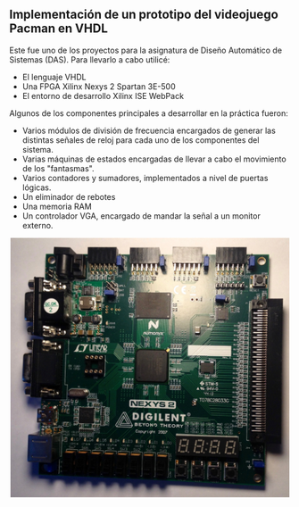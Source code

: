 ## Implementación de un prototipo del videojuego Pacman en VHDL

Este fue uno de los proyectos para la asignatura de Diseño Automático de Sistemas (DAS). Para llevarlo a cabo utilicé:

* El lenguaje VHDL
* Una FPGA Xilinx Nexys 2 Spartan 3E-500
* El entorno de desarrollo Xilinx ISE WebPack

Algunos de los componentes principales a desarrollar en la práctica fueron:

* Varios módulos de división de frecuencia encargados de generar las distintas señales de reloj para cada uno de los componentes del sistema.
* Varias máquinas de estados encargadas de llevar a cabo el movimiento de los "fantasmas".
* Varios contadores y sumadores, implementados a nivel de puertas lógicas.
* Un eliminador de rebotes
* Una memoria RAM
* Un controlador VGA, encargado de mandar la señal a un monitor externo.

<p align="center">
  <img src="fpga.jpg" width=500></center>
</p>
